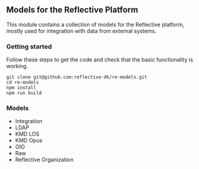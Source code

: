 ## Models for the Reflective Platform ##

This module contains a collection of models for the Reflective platform, mostly
used for integration with data from external systems.

### Getting started ###

Follow these steps to get the code and check that the basic functionality is
working.

```
git clone git@github.com:reflective-dk/re-models.git
cd re-models
npm install
npm run build
```

### Models ###

* Integration
* LDAP
* KMD LOS
* KMD Opus
* OIO
* Raw
* Reflective Organization
